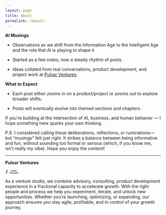 ```yaml
---
layout: page
title: About
permalink: /about/
---
```


<!-- <p>{{ site.description | escape }}</p> -->

**AI Musings**

- Observations as we shift from the Information Age to the Intelligent Age and the role that AI is playing to shape it

- Started as a few notes, now a steady rhythm of posts.

- Ideas collated from real conversations, product development, and project work at [Pulsar Ventures](https://pulsarventures.io).


**What to Expect**

- Each post either _zooms in_ on a product/project or _zooms out_ to explore broader shifts.

- Posts will eventually evolve into themed sections and chapters.


If you’re building at the intersection of AI, business, and human behavior — I hope something here sparks your own thinking.

P.S. I considered calling these deliberations, reflections, or ruminations—but “musings” felt just right. It strikes a balance between being informative and fun, without sounding too formal or serious (which, if you know me, isn’t really my vibe). Hope you enjoy the content!

---

**Pulsar Ventures**

<img src="/assets/img/pv_logo_black_mid.png" alt="PVLogo" style="width: 10%; display: block; margin: 0;">

As a venture studio, we combine advisory, consulting, product development experience in a fractional capacity to accelerate growth. With the right people and process we help you experiment, iterate, and unlock new opportunities. Whether you’re launching, optimizing, or expanding, our approach ensures you stay agile, profitable, and in control of your growth journey.
